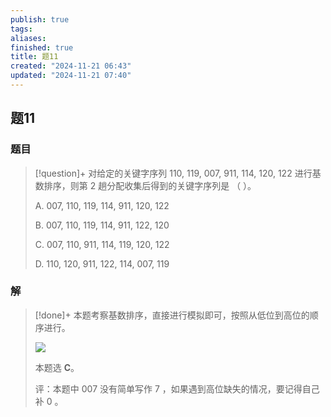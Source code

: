 ```yaml
---
publish: true
tags: 
aliases: 
finished: true
title: 题11
created: "2024-11-21 06:43"
updated: "2024-11-21 07:40"
---
```

## 题11
### 题目
> [!question]+
> 对给定的关键字序列 110, 119, 007, 911, 114, 120, 122 进行基数排序，则第 2 趟分配收集后得到的关键字序列是 （ ）。
> 
> A. 007, 110, 119, 114, 911, 120, 122
> 
> B. 007, 110, 119, 114, 911, 122, 120
> 
> C. 007, 110, 911, 114, 119, 120, 122
> 
> D. 110, 120, 911, 122, 114, 007, 119
### 解
> [!done]+
> 本题考察基数排序，直接进行模拟即可，按照从低位到高位的顺序进行。
> 
> ![](https://picx.zhimg.com/v2-b6be872a3b963d115cb1829206c79ac9_r.jpg)
> 
> 本题选 **C**。
> 
> 评：本题中 $007$ 没有简单写作 $7$ ，如果遇到高位缺失的情况，要记得自己补 $0$ 。